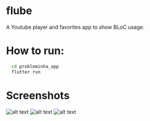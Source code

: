 # flube

A Youtube player and favorites app to show BLoC usage.

# How to run:
```bash
  cd probleminha_app
  flutter run
```
# Screenshots
![alt text](https://github.com/irvine5k/flube_app/blob/master/search.jpeg)
![alt text](https://github.com/irvine5k/flube_app/blob/master/favorites.jpeg)
![alt text](https://github.com/irvine5k/flube_app/blob/master/player.jpeg)
